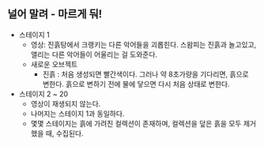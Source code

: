 ## 널어 말려 - 마르게 둬!
* 스테이지 1
  * 영상: 진흙탕에서 크랭키는 다른 악어들을 괴롭힌다. 스왐피는 진흙과 놀고있고, 앨리는 다른 악어들이 어울리는 걸 도와준다.
  * 새로운 오브젝트
    * 진흙 : 처음 생성되면 빨간색이다. 그러나 약 8초가량을 기다리면, 흙으로 변한다. 흙으로 변하기 전에 물에 닿으면 다시 처음 상태로 변한다.
* 스테이지 2 ~ 20
  * 영상이 재생되지 않는다.
  * 나머지는 스테이지 1과 동일하다.
  * 몇몇 스테이지는 흙에 가려진 컬렉션이 존재하며, 컬렉션을 덮은 흙을 모두 제거했을 때, 수집된다.

